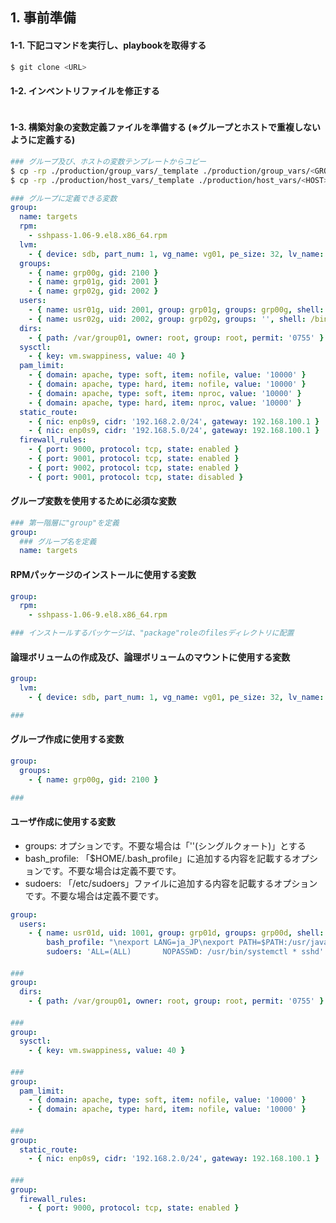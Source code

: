## 1. 事前準備

#### 1-1. 下記コマンドを実行し、playbookを取得する

```bash
$ git clone <URL>
```

#### 1-2. インベントリファイルを修正する

```bash

```

#### 1-3. 構築対象の変数定義ファイルを準備する (※グループとホストで重複しないように定義する)

```bash
### グループ及び、ホストの変数テンプレートからコピー
$ cp -rp ./production/group_vars/_template ./production/group_vars/<GROUP>
$ cp -rp ./production/host_vars/_template ./production/host_vars/<HOST>
```

```yaml
### グループに定義できる変数
group:
  name: targets
  rpm:
    - sshpass-1.06-9.el8.x86_64.rpm
  lvm:
    - { device: sdb, part_num: 1, vg_name: vg01, pe_size: 32, lv_name: lv01, fs_type: xfs, mount_point: /app }
  groups:
    - { name: grp00g, gid: 2100 }
    - { name: grp01g, gid: 2001 }
    - { name: grp02g, gid: 2002 }
  users:
    - { name: usr01g, uid: 2001, group: grp01g, groups: grp00g, shell: /bin/bash, home: /home/usr01g, password: usr01g }
    - { name: usr02g, uid: 2002, group: grp02g, groups: '', shell: /bin/bash, home: /home/usr02g, password: usr02g }
  dirs:
    - { path: /var/group01, owner: root, group: root, permit: '0755' }
  sysctl:
    - { key: vm.swappiness, value: 40 }
  pam_limit:
    - { domain: apache, type: soft, item: nofile, value: '10000' }
    - { domain: apache, type: hard, item: nofile, value: '10000' }
    - { domain: apache, type: soft, item: nproc, value: '10000' }
    - { domain: apache, type: hard, item: nproc, value: '10000' }
  static_route:
    - { nic: enp0s9, cidr: '192.168.2.0/24', gateway: 192.168.100.1 }
    - { nic: enp0s9, cidr: '192.168.5.0/24', gateway: 192.168.100.1 }
  firewall_rules:
    - { port: 9000, protocol: tcp, state: enabled }
    - { port: 9001, protocol: tcp, state: enabled }
    - { port: 9002, protocol: tcp, state: enabled }
    - { port: 9001, protocol: tcp, state: disabled }
```

#### グループ変数を使用するために必須な変数

```yaml
### 第一階層に"group"を定義
group:
  ### グループ名を定義　　　　　　　　　　　
  name: targets          
```

#### RPMパッケージのインストールに使用する変数

```yaml
group:
  rpm:
    - sshpass-1.06-9.el8.x86_64.rpm

### インストールするパッケージは、"package"roleのfilesディレクトリに配置
```

#### 論理ボリュームの作成及び、論理ボリュームのマウントに使用する変数

```yaml
group:
  lvm:
    - { device: sdb, part_num: 1, vg_name: vg01, pe_size: 32, lv_name: lv01, fs_type: xfs, mount_point: /app }

### 
```

#### グループ作成に使用する変数

```yaml
group:
  groups:
    - { name: grp00g, gid: 2100 }

### 
```

#### ユーザ作成に使用する変数

- groups: オプションです。不要な場合は「''(シングルクォート)」とする
- bash_profile: 「$HOME/.bash_profile」に追加する内容を記載するオプションです。不要な場合は定義不要です。
- sudoers: 「/etc/sudoers」ファイルに追加する内容を記載するオプションです。不要な場合は定義不要です。

```yaml
group:
  users:
    - { name: usr01d, uid: 1001, group: grp01d, groups: grp00d, shell: /bin/bash, home: /home/usr01d, password: usr01d,
        bash_profile: "\nexport LANG=ja_JP\nexport PATH=$PATH:/usr/java/defalut/lib\n",
        sudoers: 'ALL=(ALL)       NOPASSWD: /usr/bin/systemctl * sshd' }
```

#### 

```yaml
### 
group:
  dirs:
    - { path: /var/group01, owner: root, group: root, permit: '0755' }
```

#### 

```yaml
### 
group:
  sysctl:
    - { key: vm.swappiness, value: 40 }
```

#### 

```yaml
### 
group:
  pam_limit:
    - { domain: apache, type: soft, item: nofile, value: '10000' }
    - { domain: apache, type: hard, item: nofile, value: '10000' }
```

#### 

```yaml
### 
group:
  static_route:
    - { nic: enp0s9, cidr: '192.168.2.0/24', gateway: 192.168.100.1 }
```

#### 

```yaml
### 
group:
  firewall_rules:
    - { port: 9000, protocol: tcp, state: enabled }
```
